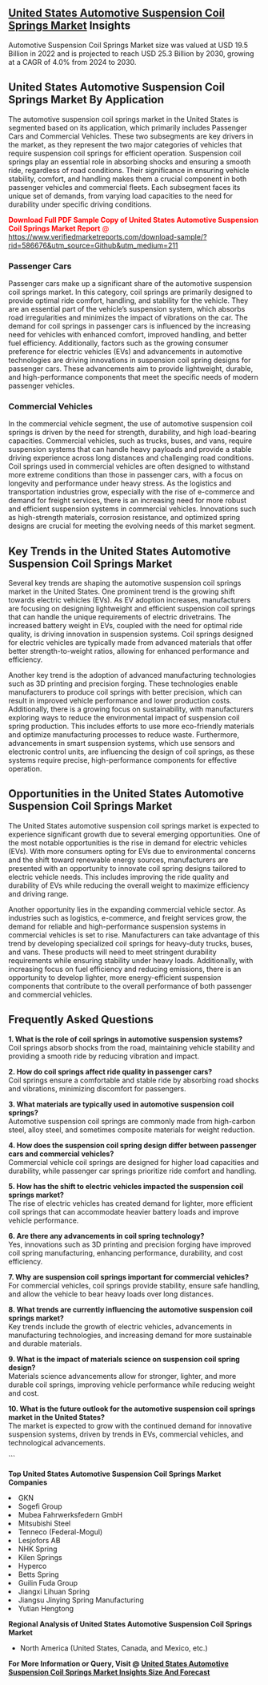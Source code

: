<h2><a href="https://www.verifiedmarketreports.com/download-sample/?rid=586676&amp;utm_source=Github&amp;utm_medium=211" target="_blank">United States Automotive Suspension Coil Springs Market</a> Insights</h2><p>Automotive Suspension Coil Springs Market size was valued at USD 19.5 Billion in 2022 and is projected to reach USD 25.3 Billion by 2030, growing at a CAGR of 4.0% from 2024 to 2030.</p><p><h2>United States Automotive Suspension Coil Springs Market By Application</h2><p>The automotive suspension coil springs market in the United States is segmented based on its application, which primarily includes Passenger Cars and Commercial Vehicles. These two subsegments are key drivers in the market, as they represent the two major categories of vehicles that require suspension coil springs for efficient operation. Suspension coil springs play an essential role in absorbing shocks and ensuring a smooth ride, regardless of road conditions. Their significance in ensuring vehicle stability, comfort, and handling makes them a crucial component in both passenger vehicles and commercial fleets. Each subsegment faces its unique set of demands, from varying load capacities to the need for durability under specific driving conditions.</p><p><p><span class=""><span style="color: #ff0000;"><strong>Download Full PDF Sample Copy of United States Automotive Suspension Coil Springs Market Report</strong> @ </span><a href="https://www.verifiedmarketreports.com/download-sample/?rid=586676&amp;utm_source=Github&amp;utm_medium=211" target="_blank">https://www.verifiedmarketreports.com/download-sample/?rid=586676&amp;utm_source=Github&amp;utm_medium=211</a></span></p></p><h3>Passenger Cars</h3><p>Passenger cars make up a significant share of the automotive suspension coil springs market. In this category, coil springs are primarily designed to provide optimal ride comfort, handling, and stability for the vehicle. They are an essential part of the vehicle’s suspension system, which absorbs road irregularities and minimizes the impact of vibrations on the car. The demand for coil springs in passenger cars is influenced by the increasing need for vehicles with enhanced comfort, improved handling, and better fuel efficiency. Additionally, factors such as the growing consumer preference for electric vehicles (EVs) and advancements in automotive technologies are driving innovations in suspension coil spring designs for passenger cars. These advancements aim to provide lightweight, durable, and high-performance components that meet the specific needs of modern passenger vehicles.</p><h3>Commercial Vehicles</h3><p>In the commercial vehicle segment, the use of automotive suspension coil springs is driven by the need for strength, durability, and high load-bearing capacities. Commercial vehicles, such as trucks, buses, and vans, require suspension systems that can handle heavy payloads and provide a stable driving experience across long distances and challenging road conditions. Coil springs used in commercial vehicles are often designed to withstand more extreme conditions than those in passenger cars, with a focus on longevity and performance under heavy stress. As the logistics and transportation industries grow, especially with the rise of e-commerce and demand for freight services, there is an increasing need for more robust and efficient suspension systems in commercial vehicles. Innovations such as high-strength materials, corrosion resistance, and optimized spring designs are crucial for meeting the evolving needs of this market segment.</p><h2>Key Trends in the United States Automotive Suspension Coil Springs Market</h2><p>Several key trends are shaping the automotive suspension coil springs market in the United States. One prominent trend is the growing shift towards electric vehicles (EVs). As EV adoption increases, manufacturers are focusing on designing lightweight and efficient suspension coil springs that can handle the unique requirements of electric drivetrains. The increased battery weight in EVs, coupled with the need for optimal ride quality, is driving innovation in suspension systems. Coil springs designed for electric vehicles are typically made from advanced materials that offer better strength-to-weight ratios, allowing for enhanced performance and efficiency.</p><p>Another key trend is the adoption of advanced manufacturing technologies such as 3D printing and precision forging. These technologies enable manufacturers to produce coil springs with better precision, which can result in improved vehicle performance and lower production costs. Additionally, there is a growing focus on sustainability, with manufacturers exploring ways to reduce the environmental impact of suspension coil spring production. This includes efforts to use more eco-friendly materials and optimize manufacturing processes to reduce waste. Furthermore, advancements in smart suspension systems, which use sensors and electronic control units, are influencing the design of coil springs, as these systems require precise, high-performance components for effective operation.</p><h2>Opportunities in the United States Automotive Suspension Coil Springs Market</h2><p>The United States automotive suspension coil springs market is expected to experience significant growth due to several emerging opportunities. One of the most notable opportunities is the rise in demand for electric vehicles (EVs). With more consumers opting for EVs due to environmental concerns and the shift toward renewable energy sources, manufacturers are presented with an opportunity to innovate coil spring designs tailored to electric vehicle needs. This includes improving the ride quality and durability of EVs while reducing the overall weight to maximize efficiency and driving range.</p><p>Another opportunity lies in the expanding commercial vehicle sector. As industries such as logistics, e-commerce, and freight services grow, the demand for reliable and high-performance suspension systems in commercial vehicles is set to rise. Manufacturers can take advantage of this trend by developing specialized coil springs for heavy-duty trucks, buses, and vans. These products will need to meet stringent durability requirements while ensuring stability under heavy loads. Additionally, with increasing focus on fuel efficiency and reducing emissions, there is an opportunity to develop lighter, more energy-efficient suspension components that contribute to the overall performance of both passenger and commercial vehicles.</p><h2>Frequently Asked Questions</h2><p><strong>1. What is the role of coil springs in automotive suspension systems?</strong><br>Coil springs absorb shocks from the road, maintaining vehicle stability and providing a smooth ride by reducing vibration and impact.</p><p><strong>2. How do coil springs affect ride quality in passenger cars?</strong><br>Coil springs ensure a comfortable and stable ride by absorbing road shocks and vibrations, minimizing discomfort for passengers.</p><p><strong>3. What materials are typically used in automotive suspension coil springs?</strong><br>Automotive suspension coil springs are commonly made from high-carbon steel, alloy steel, and sometimes composite materials for weight reduction.</p><p><strong>4. How does the suspension coil spring design differ between passenger cars and commercial vehicles?</strong><br>Commercial vehicle coil springs are designed for higher load capacities and durability, while passenger car springs prioritize ride comfort and handling.</p><p><strong>5. How has the shift to electric vehicles impacted the suspension coil springs market?</strong><br>The rise of electric vehicles has created demand for lighter, more efficient coil springs that can accommodate heavier battery loads and improve vehicle performance.</p><p><strong>6. Are there any advancements in coil spring technology?</strong><br>Yes, innovations such as 3D printing and precision forging have improved coil spring manufacturing, enhancing performance, durability, and cost efficiency.</p><p><strong>7. Why are suspension coil springs important for commercial vehicles?</strong><br>For commercial vehicles, coil springs provide stability, ensure safe handling, and allow the vehicle to bear heavy loads over long distances.</p><p><strong>8. What trends are currently influencing the automotive suspension coil springs market?</strong><br>Key trends include the growth of electric vehicles, advancements in manufacturing technologies, and increasing demand for more sustainable and durable materials.</p><p><strong>9. What is the impact of materials science on suspension coil spring design?</strong><br>Materials science advancements allow for stronger, lighter, and more durable coil springs, improving vehicle performance while reducing weight and cost.</p><p><strong>10. What is the future outlook for the automotive suspension coil springs market in the United States?</strong><br>The market is expected to grow with the continued demand for innovative suspension systems, driven by trends in EVs, commercial vehicles, and technological advancements.</p>```</p><p><strong>Top United States Automotive Suspension Coil Springs Market Companies</strong></p><div data-test-id=""><p><li>GKN</li><li> Sogefi Group</li><li> Mubea Fahrwerksfedern GmbH</li><li> Mitsubishi Steel</li><li> Tenneco (Federal-Mogul)</li><li> Lesjofors AB</li><li> NHK Spring</li><li> Kilen Springs</li><li> Hyperco</li><li> Betts Spring</li><li> Guilin Fuda Group</li><li> Jiangxi Lihuan Spring</li><li> Jiangsu Jinying Spring Manufacturing</li><li> Yutian Hengtong</li></p><div><strong>Regional Analysis of&nbsp;United States Automotive Suspension Coil Springs Market</strong></div><ul><li dir="ltr"><p dir="ltr">North America&nbsp;(United States, Canada, and Mexico, etc.)</p></li></ul><p><strong>For More Information or Query, Visit @&nbsp;</strong><strong><a href="https://www.verifiedmarketreports.com/product/automotive-suspension-coil-springs-market/?utm_source=Github&amp;utm_medium=211" target="_blank">United States Automotive Suspension Coil Springs Market Insights Size And Forecast</a></strong></p></div>
